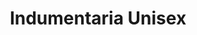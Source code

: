 ---
title: "Indumentaria Unisex"
url: /ciudad-autonoma-de-buenos-aires/indumentaria-unisex/
shop: peluquería
---